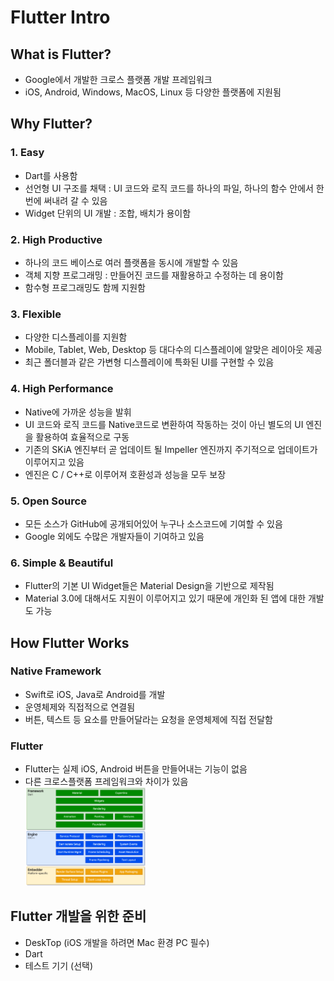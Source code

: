 # Flutter Intro
## What is Flutter?
- Google에서 개발한 크로스 플랫폼 개발 프레임워크
- iOS, Android, Windows, MacOS, Linux 등 다양한 플랫폼에 지원됨

## Why Flutter?
### 1. Easy
- Dart를 사용함
- 선언형 UI 구조를 채택 : UI 코드와 로직 코드를 하나의 파일, 하나의 함수 안에서 한 번에 써내려 갈 수 있음
- Widget 단위의 UI 개발 : 조합, 배치가 용이함
### 2. High Productive
- 하나의 코드 베이스로 여러 플랫폼을 동시에 개발할 수 있음
- 객체 지향 프로그래밍 : 만들어진 코드를 재활용하고 수정하는 데 용이함
- 함수형 프로그래밍도 함께 지원함
### 3. Flexible
- 다양한 디스플레이를 지원함
- Mobile, Tablet, Web, Desktop 등 대다수의 디스플레이에 알맞은 레이아웃 제공
- 최근 폴더블과 같은 가변형 디스플레이에 특화된 UI를 구현할 수 있음
### 4. High Performance
- Native에 가까운 성능을 발휘
- UI 코드와 로직 코드를 Native코드로 변환하여 작동하는 것이 아닌 별도의 UI 엔진을 활용하여 효율적으로 구동
- 기존의 SKiA 엔진부터 곧 업데이트 될 Impeller 엔진까지 주기적으로 업데이트가 이루어지고 있음
- 엔진은 C / C++로 이루어져 호환성과 성능을 모두 보장
### 5. Open Source
- 모든 소스가 GitHub에 공개되어있어 누구나 소스코드에 기여할 수 있음
- Google 외에도 수많은 개발자들이 기여하고 있음
### 6. Simple & Beautiful
- Flutter의 기본 UI Widget들은 Material Design을 기반으로 제작됨
- Material 3.0에 대해서도 지원이 이루어지고 있기 때문에 개인화 된 앱에 대한 개발도 가능

## How Flutter Works
### Native Framework
- Swift로 iOS, Java로 Android를 개발
- 운영체제와 직접적으로 연결됨
- 버튼, 텍스트 등 요소를 만들어달라는 요청을 운영체제에 직접 전달함

### Flutter
- Flutter는 실제 iOS, Android 버튼을 만들어내는 기능이 없음
- 다른 크로스플랫폼 프레임워크와 차이가 있음
<br><img src="image/flutter_architecture.png" alt="Flutter Architecture" width="40%" height="40%">


## Flutter 개발을 위한 준비
- DeskTop (iOS 개발을 하려면 Mac 환경 PC 필수)
- Dart
- 테스트 기기 (선택)